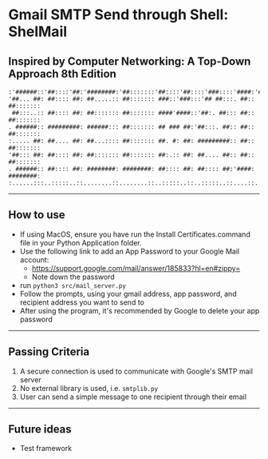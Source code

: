 # Gmail SMTP Send through Shell: ShelMail

## Inspired by Computer Networking: A Top-Down Approach 8th Edition

```
:'######::'##::::'##:'########:'##:::::::'##::::'##::::'###::::'####:'##:::::::
'##... ##: ##:::: ##: ##.....:: ##::::::: ###::'###:::'## ##:::. ##:: ##:::::::
 ##:::..:: ##:::: ##: ##::::::: ##::::::: ####'####::'##:. ##::: ##:: ##:::::::
. ######:: #########: ######::: ##::::::: ## ### ##:'##:::. ##:: ##:: ##:::::::
:..... ##: ##.... ##: ##...:::: ##::::::: ##. #: ##: #########:: ##:: ##:::::::
'##::: ##: ##:::: ##: ##::::::: ##::::::: ##:.:: ##: ##.... ##:: ##:: ##:::::::
. ######:: ##:::: ##: ########: ########: ##:::: ##: ##:::: ##:'####: ########:
:......:::..:::::..::........::........::..:::::..::..:::::..::....::........::
```

---

## How to use

- If using MacOS, ensure you have run the Install Certificates.command file in your Python Application folder.
- Use the following link to add an App Password to your Google Mail account:
  - https://support.google.com/mail/answer/185833?hl=en#zippy=
  - Note down the password
- run `python3 src/mail_server.py`
- Follow the prompts, using your gmail address, app password, and recipient address you want to send to
- After using the program, it's recommended by Google to delete your app password

---

## Passing Criteria

1. A secure connection is used to communicate with Google's SMTP mail server
2. No external library is used, i.e. `smtplib.py`
3. User can send a simple message to one recipient through their email

---

## Future ideas

- Test framework
